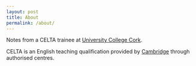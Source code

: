 ```yaml
---
layout: post
title: About
permalink: /about/
---
```


Notes from a CELTA trainee at 
[University College Cork](https://www.ucc.ie/en/esol/). 

CELTA is an English teaching qualification provided by 
[Cambridge](https://www.cambridgeenglish.org/teaching-english/teaching-qualifications/celta/)
through authorised centres. 
